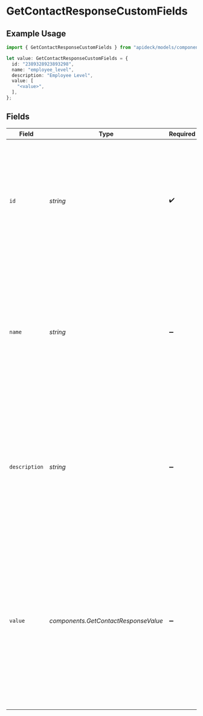 # GetContactResponseCustomFields

## Example Usage

```typescript
import { GetContactResponseCustomFields } from "apideck/models/components";

let value: GetContactResponseCustomFields = {
  id: "2389328923893298",
  name: "employee_level",
  description: "Employee Level",
  value: [
    "<value>",
  ],
};
```

## Fields

| Field                                                                                                                                                                                                                                                                           | Type                                                                                                                                                                                                                                                                            | Required                                                                                                                                                                                                                                                                        | Description                                                                                                                                                                                                                                                                     | Example                                                                                                                                                                                                                                                                         |
| ------------------------------------------------------------------------------------------------------------------------------------------------------------------------------------------------------------------------------------------------------------------------------- | ------------------------------------------------------------------------------------------------------------------------------------------------------------------------------------------------------------------------------------------------------------------------------- | ------------------------------------------------------------------------------------------------------------------------------------------------------------------------------------------------------------------------------------------------------------------------------- | ------------------------------------------------------------------------------------------------------------------------------------------------------------------------------------------------------------------------------------------------------------------------------- | ------------------------------------------------------------------------------------------------------------------------------------------------------------------------------------------------------------------------------------------------------------------------------- |
| `id`                                                                                                                                                                                                                                                                            | *string*                                                                                                                                                                                                                                                                        | :heavy_check_mark:                                                                                                                                                                                                                                                              | A unique identifier for each custom field associated with the contact. This string value is essential for referencing specific custom fields when updating or retrieving custom data.                                                                                           | 2389328923893298                                                                                                                                                                                                                                                                |
| `name`                                                                                                                                                                                                                                                                          | *string*                                                                                                                                                                                                                                                                        | :heavy_minus_sign:                                                                                                                                                                                                                                                              | The name assigned to the custom field, providing a human-readable label for the data it represents. This string helps users identify the purpose of the custom field within the contact's profile.                                                                              | employee_level                                                                                                                                                                                                                                                                  |
| `description`                                                                                                                                                                                                                                                                   | *string*                                                                                                                                                                                                                                                                        | :heavy_minus_sign:                                                                                                                                                                                                                                                              | A detailed description of the custom field, offering additional context or instructions about its intended use. This string can include guidelines or examples to help users understand the data's relevance.                                                                   | Employee Level                                                                                                                                                                                                                                                                  |
| `value`                                                                                                                                                                                                                                                                         | *components.GetContactResponseValue*                                                                                                                                                                                                                                            | :heavy_minus_sign:                                                                                                                                                                                                                                                              | Contains the specific value assigned to a custom field for the contact. This value can vary in type, such as a string, number, or date, depending on the custom field's configuration. It allows for the storage of additional, customizable information unique to the contact. |                                                                                                                                                                                                                                                                                 |